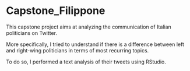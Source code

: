 # Capstone_Filippone

This capstone project aims at analyzing the communication of Italian politicians on Twitter.

More specifically, I tried to understand if there is a difference between left and right-wing politicians in terms of most recurring topics.

To do so, I performed a text analysis of their tweets using RStudio.